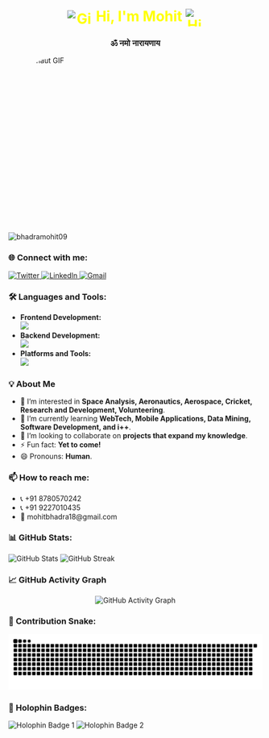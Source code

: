 <h1 align="center" style="color: yellow">
  <img src="https://media.giphy.com/media/qjqUcgIyRjsl2/giphy.gif" width="50" height="30" style="display: inline-block; vertical-align: middle;" alt="Gif Image" /> 
  Hi, I'm <strong>Mohit</strong>
  <img src="https://raw.githubusercontent.com/TheDudeThatCode/TheDudeThatCode/master/Assets/Hi.gif" width="35" height="35" style="display: inline-block; vertical-align: middle;" alt="Hi Gif" />
</h1>

<h3 align="center">ॐ नमो नारायणाय</h3>

<img align="right" alt="Astronaut GIF" style="border-radius: 100px; width: 500px; height: 350px;" src="https://media.tenor.com/sFdzKK1cHcsAAAAj/astronaut-tumble-astronaut.gif">

<p align="left">
  <img width="160" height="30" src="https://komarev.com/ghpvc/?username=bhadramohit09&label=Profile%20views&color=e6930e&style=flat" alt="bhadramohit09" />
</p>

<h3 align="left">🌐 Connect with me:</h3>

<p align="left">
  <a href="https://twitter.com/" target="_blank">
    <img src="https://skillicons.dev/icons?i=twitter" alt="Twitter" />
  </a>
  <a href="https://linkedin.com/in/" target="_blank">
    <img src="https://skillicons.dev/icons?i=linkedin" alt="LinkedIn" />
  </a>
  <a href="mailto:mohitbhadra18@gmail.com" target="_blank">
    <img src="https://skillicons.dev/icons?i=gmail" alt="Gmail" />
  </a>
</p>

<h3 align="left">🛠️ Languages and Tools:</h3>

<ul>
  <li><strong>Frontend Development:</strong>
    <br />
    <img src="https://skillicons.dev/icons?i=react,js,angular,bootstrap,flutter" />
  </li>
  <li><strong>Backend Development:</strong>
    <br />
    <img src="https://skillicons.dev/icons?i=cs,nodejs,mongodb,express,python" />
  </li>
  <li><strong>Platforms and Tools:</strong>
    <br />
    <img src="https://skillicons.dev/icons?i=discord,googlecloud,gitlab,vscode,gatsby" />
  </li>
</ul>

<h3>💡 About Me</h3>

- 👀 I’m interested in **Space Analysis, Aeronautics, Aerospace, Cricket, Research and Development, Volunteering**.  
- 🌱 I’m currently learning **WebTech, Mobile Applications, Data Mining, Software Development, and i++**.  
- 💞️ I’m looking to collaborate on **projects that expand my knowledge**.  
- ⚡ Fun fact: **Yet to come!**  
- 😄 Pronouns: **Human**.  

<h3>📫 How to reach me:</h3>

<ul>
  <li>📞 +91 8780570242</li>
  <li>📞 +91 9227010435</li>
  <li>📧 mohitbhadra18@gmail.com</li>
</ul>

<h3>📊 GitHub Stats:</h3>

<p>
  <img src="https://github-readme-stats.vercel.app/api?username=BhadraMohit09&theme=dark&hide_border=true&include_all_commits=false&count_private=false" alt="GitHub Stats" />
  <img width="465" src="https://github-readme-streak-stats.herokuapp.com/?user=BhadraMohit09&theme=dark&hide_border=true" alt="GitHub Streak" />
</p>

<h3>📈 GitHub Activity Graph</h3>

<p align="center">
  <img src="https://github-readme-activity-graph.vercel.app/graph?username=BhadraMohit09&theme=react-dark&hide_border=true&bg_color=00000000&color=FFA500&line=FFD700&point=FFFFFF" alt="GitHub Activity Graph" />
</p>

<h3>🐍 Contribution Snake:</h3>

<p align="center">
  <img src="https://raw.githubusercontent.com/plexpt/plexpt/snake/github-snake.svg" alt="GitHub Contribution Snake" />
</p>

<h3>🏅 Holophin Badges:</h3>

<p align="left">
  <img height="100" width="100" src="https://github.com/user-attachments/assets/4f290139-ea29-4110-a946-5728b53366ec" alt="Holophin Badge 1" />
  <img height="100" width="150" src="https://github.githubassets.com/assets/profile-first-issue-dark-b8dbb02687b2.svg" alt="Holophin Badge 2" />
</p>

